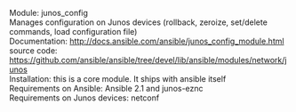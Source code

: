 Module: junos_config  
Manages configuration on Junos devices (rollback, zeroize, set/delete commands, load configuration file)   
Documentation: http://docs.ansible.com/ansible/junos_config_module.html  
source code: https://github.com/ansible/ansible/tree/devel/lib/ansible/modules/network/junos  
Installation: this is a core module. It ships with ansible itself     
Requirements on Ansible: Ansible 2.1 and junos-eznc    
Requirements on  Junos devices: netconf  
